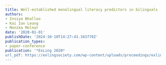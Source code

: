 ```yaml
---
title: Well-established monolingual literacy predictors in bilinguals
authors:
- Insiya Bhalloo
- Kai Ian Leung
- Monika Molnar
date: '2020-01-01'
publishDate: '2024-10-10T14:27:43.343770Z'
publication_types:
- paper-conference
publication: '*ExLing 2020*
url_pdf: https://exlingsociety.com/wp-content/uploads/proceedings/exling-2020/11_0013_000428.pdf
---
```

